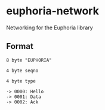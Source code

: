 euphoria-network
================

Networking for the Euphoria library


Format
------

    8 byte "EUPHORIA"

    4 byte seqno

    4 byte type

    -> 0000: Hello
    -> 0001: Data
    -> 0002: Ack
